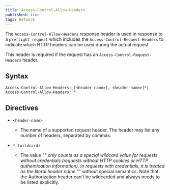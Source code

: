 ```yaml
---
title: Access-Control-Allow-Headers
published: true
tags: Network
---
```

The `Access-Control-Allow-Headers` response header is used in response to a
`preflight request` which includes the `Access-Control-Request-Headers` to
indicate which HTTP headers can be used during the actual request.

This header is required if the request has an `Access-Control-Request-Headers`
header.

## Syntax

```HTTP
Access-Control-Allow-Headers: [<header-name>[, <header-name>]*]
Access-Control-Allow-Headers: *
```

## Directives

- `<header-name>`

  - The name of a supported request header. The header may list any number of
    headers, separated by commas.

- `* (wildcard)`
  - The value "_" only counts as a special wildcard value for requests without credentials (requests without HTTP cookies or HTTP authentication information). In requests with credentials, it is treated as the literal header name "_" without special semantics. Note that the Authorization header can't be wildcarded and always needs to be listed explicitly.

